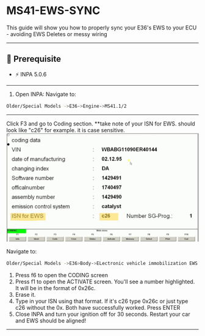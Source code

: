 # MS41-EWS-SYNC
This guide will show you how to properly sync your E36's EWS to your ECU - avoiding EWS Deletes or messy wiring

---

## 🧰 Prerequisite
- ⚡ INPA 5.0.6
---
1. Open INPA:
Navigate to:
```bash
Older/Special Models ->E36->Engine->MS41.1/2
```
---
Click F3 and go to Coding section.
**take note of your ISN for EWS. should look like "c26" for example. it is case sensitive.
![INPA SCREENSHOT](https://github.com/yoqais/MS41-EWS-SYNC/blob/main/INPA_ENGINE_CODING.jpg?raw=true)

Navigate to:
```bash
Older/Special Models ->E36>Body->ELectronic vehicle immobilization EWS
```
1. Press f6 to open the CODING screen
2. Press f1 to open the ACTIVATE screen. You'll see a number highlighted. It will be in the format of 0x26c.
3. Erase it.
4. Type in your ISN using that format. If it's c26 type 0x26c or just type c26 without the 0x. Both have successfully worked. Press ENTER
5. Close INPA and turn your ignition off for 30 seconds. Restart your car and EWS should be aligned!
---
